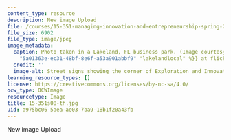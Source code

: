 ```yaml
---
content_type: resource
description: New image Upload
file: /courses/15-351-managing-innovation-and-entrepreneurship-spring-2008/a975bc065aeaae037ba918b1f20a43fb_15-351s08-th.jpg
file_size: 6902
file_type: image/jpeg
image_metadata:
  caption: Photo taken in a Lakeland, FL business park. (Image courtesy of {{% resource_link
    "5a01363e-ec31-48bf-8e6f-a53a901abbf9" "lakelandlocal" %}} at flickr.)
  credit: ''
  image-alt: Street signs showing the corner of Exploration and Innovation Dr.
learning_resource_types: []
license: https://creativecommons.org/licenses/by-nc-sa/4.0/
ocw_type: OCWImage
resourcetype: Image
title: 15-351s08-th.jpg
uid: a975bc06-5aea-ae03-7ba9-18b1f20a43fb
---
```

New image Upload